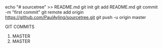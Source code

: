 echo "# sourcetree" >> README.md
git init
git add README.md
git commit -m "first commit"
git remote add origin https://github.com/PaulAyling/sourcetree.git
git push -u origin master

GIT COMMITS

1. MASTER
2. MASTER